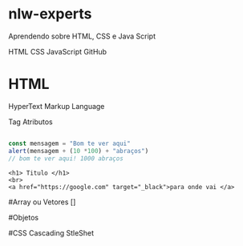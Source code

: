 # nlw-experts
Aprendendo sobre HTML, CSS e Java Script

HTML
CSS
JavaScript
GitHub

# HTML
HyperText Markup Language

Tag 
Atributos

```js

const mensagem = "Bom te ver aqui"
alert(mensagem + (10 *100) + "abraços")
// bom te ver aqui! 1000 abraços

```

``` Exercicio 1 do HTML
<h1> Titulo </h1>
<br>
<a href="https://google.com" target="_black">para onde vai </a>

```
#Array ou Vetores 
[]

#Objetos


#CSS 
Cascading StleShet